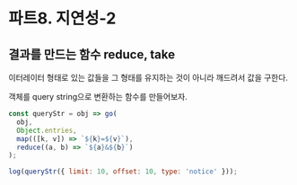 # 파트8. 지연성-2

## 결과를 만드는 함수 reduce, take

이터레이터 형태로 있는 값들을 그 형태를 유지하는 것이 아니라 깨드려서 값을 구한다.

객체를 query string으로 변환하는 함수를 만들어보자.

```js
const queryStr = obj => go(
  obj,
  Object.entries,
  map(([k, v]) => `${k}=${v}`),
  reduce((a, b) => `${a}&${b}`)
);

log(queryStr({ limit: 10, offset: 10, type: 'notice' }));
```
